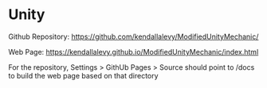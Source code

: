 # Unity #
Github Repository: https://github.com/kendallalevy/ModifiedUnityMechanic/

Web Page: https://kendallalevy.github.io/ModifiedUnityMechanic/index.html

For the repository, Settings > GithUb Pages > Source should point to /docs to build the web page based on that directory
